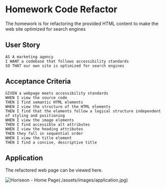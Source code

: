 # Homework Code Refactor
The homework is for refactoring the provided HTML content to make the web site optimized for search engines

## User Story

```
AS A marketing agency
I WANT a codebase that follows accessibility standards
SO THAT our own site is optimized for search engines
```

## Acceptance Criteria

```
GIVEN a webpage meets accessibility standards
WHEN I view the source code
THEN I find semantic HTML elements
WHEN I view the structure of the HTML elements
THEN I find that the elements follow a logical structure independent of styling and positioning
WHEN I view the image elements
THEN I find accessible alt attributes
WHEN I view the heading attributes
THEN they fall in sequential order
WHEN I view the title element
THEN I find a concise, descriptive title
```

## Application

The refactored web page can be viewed here.

![Horiseon - Home Page](https://nataliapost11.github.io/homework-coderefactor/)(./assets/images/application.jpg)